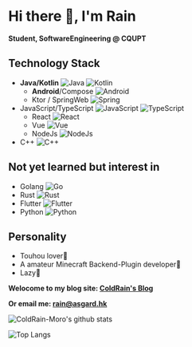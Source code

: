 # Hi there 👋, I'm Rain

**Student, SoftwareEngineering @ CQUPT**

## Technology Stack

- **Java/Kotlin** ![Java](https://img.shields.io/badge/Java-007396?style=for-the-badge&logo=java&logoColor=white) ![Kotlin](https://img.shields.io/badge/Kotlin-7F52FF?style=for-the-badge&logo=kotlin&logoColor=white)
  + **Android**/Compose ![Android](https://img.shields.io/badge/Android-3DDC84?style=for-the-badge&logo=android&logoColor=white)
  + Ktor / SpringWeb ![Spring](https://img.shields.io/badge/Spring-6DB33F?style=for-the-badge&logo=spring&logoColor=white)
- JavaScript/TypeScript ![JavaScript](https://img.shields.io/badge/JavaScript-F7DF1E?style=for-the-badge&logo=javascript&logoColor=white) ![TypeScript](https://img.shields.io/badge/TypeScript-3178C6?style=for-the-badge&logo=typescript&logoColor=white)
  + React ![React](https://img.shields.io/badge/React-20232A?style=for-the-badge&logo=react&logoColor=61DAFB)
  + Vue ![Vue](https://img.shields.io/badge/Vue-4FC08D?style=for-the-badge&logo=vue%2Ejs&logoColor=white)
  + NodeJs ![NodeJs](https://img.shields.io/badge/Node.js-43853D?style=for-the-badge&logo=node.js&logoColor=white)
- C++ ![C++](https://img.shields.io/badge/C%2B%2B-00599C?style=for-the-badge&logo=c%2B%2B&logoColor=white)

## Not yet learned but interest in

- Golang ![Go](https://img.shields.io/badge/Go-00ADD8?style=for-the-badge&logo=go&logoColor=white)
- Rust ![Rust](https://img.shields.io/badge/Rust-000000?style=for-the-badge&logo=rust&logoColor=white)
- Flutter ![Flutter](https://img.shields.io/badge/Flutter-02569B?style=for-the-badge&logo=flutter&logoColor=white)
- Python ![Python](https://img.shields.io/badge/Python-14354C?style=for-the-badge&logo=python&logoColor=white)

## Personality

- Touhou lover🥰
- A amateur Minecraft Backend-Plugin developer🧐
- Lazy🥱

**Welocome to my blog site: [ColdRain's Blog](https://blog.coldrain.ink)**

**Or email me: rain@asgard.hk**

![ColdRain-Moro's github stats](https://github-readme-stats.vercel.app/api?username=ColdRain-Moro&show_icons=true&theme=radical)

![Top Langs](https://github-readme-stats.vercel.app/api/top-langs/?username=ColdRain-Moro&layout=compact)

